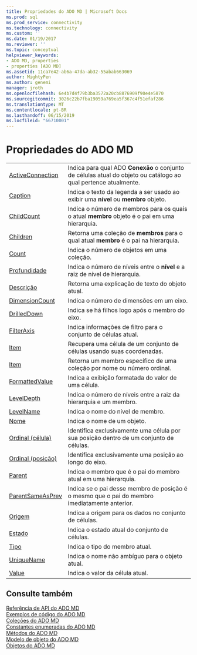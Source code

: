 ```yaml
---
title: Propriedades do ADO MD | Microsoft Docs
ms.prod: sql
ms.prod_service: connectivity
ms.technology: connectivity
ms.custom: ''
ms.date: 01/19/2017
ms.reviewer: ''
ms.topic: conceptual
helpviewer_keywords:
- ADO MD, properties
- properties [ADO MD]
ms.assetid: 11ca7e42-ab6a-47da-ab32-55abab663069
author: MightyPen
ms.author: genemi
manager: jroth
ms.openlocfilehash: 6e4b7d4f79b3ba3572a20cb8876909f90e4e5870
ms.sourcegitcommit: 3026c22b7fba19059a769ea5f367c4f51efaf286
ms.translationtype: MT
ms.contentlocale: pt-BR
ms.lasthandoff: 06/15/2019
ms.locfileid: "66710001"
---
```

# <a name="ado-md-properties"></a>Propriedades do ADO MD

|||  
|-|-|  
|[ActiveConnection](../../../ado/reference/ado-md-api/activeconnection-property-ado-md.md)|Indica para qual ADO **Conexão** o conjunto de células atual do objeto ou catálogo ao qual pertence atualmente.|  
|[Caption](../../../ado/reference/ado-md-api/caption-property-ado-md.md)|Indica o texto da legenda a ser usado ao exibir uma **nível** ou **membro** objeto.|  
|[ChildCount](../../../ado/reference/ado-md-api/childcount-property-ado-md.md)|Indica o número de membros para os quais o atual **membro** objeto é o pai em uma hierarquia.|  
|[Children](../../../ado/reference/ado-md-api/children-property-ado-md.md)|Retorna uma coleção de **membros** para o qual atual **membro** é o pai na hierarquia.|  
|[Count](../../../ado/reference/ado-api/count-property-ado.md)|Indica o número de objetos em uma coleção.|  
|[Profundidade](../../../ado/reference/ado-md-api/depth-property-ado-md.md)|Indica o número de níveis entre o **nível** e a raiz de nível de hierarquia.|  
|[Descrição](../../../ado/reference/ado-md-api/description-property-ado-md.md)|Retorna uma explicação de texto do objeto atual.|  
|[DimensionCount](../../../ado/reference/ado-md-api/dimensioncount-property-ado-md.md)|Indica o número de dimensões em um eixo.|  
|[DrilledDown](../../../ado/reference/ado-md-api/drilleddown-property-ado-md.md)|Indica se há filhos logo após o membro do eixo.|  
|[FilterAxis](../../../ado/reference/ado-md-api/filteraxis-property-ado-md.md)|Indica informações de filtro para o conjunto de células atual.|  
|[Item](../../../ado/reference/ado-md-api/item-property-ado-md-cellset.md)|Recupera uma célula de um conjunto de células usando suas coordenadas.|  
|[Item](../../../ado/reference/ado-api/item-property-ado.md)|Retorna um membro específico de uma coleção por nome ou número ordinal.|  
|[FormattedValue](../../../ado/reference/ado-md-api/formattedvalue-property-ado-md.md)|Indica a exibição formatada do valor de uma célula.|  
|[LevelDepth](../../../ado/reference/ado-md-api/leveldepth-property-ado-md.md)|Indica o número de níveis entre a raiz da hierarquia e um membro.|  
|[LevelName](../../../ado/reference/ado-md-api/levelname-property-ado-md.md)|Indica o nome do nível de membro.|  
|[Nome](../../../ado/reference/ado-md-api/name-property-ado-md.md)|Indica o nome de um objeto.|  
|[Ordinal (célula)](../../../ado/reference/ado-md-api/ordinal-property-ado-md-cell.md)|Identifica exclusivamente uma célula por sua posição dentro de um conjunto de células.|  
|[Ordinal (posição)](../../../ado/reference/ado-md-api/ordinal-property-ado-md-position.md)|Identifica exclusivamente uma posição ao longo do eixo.|  
|[Parent](../../../ado/reference/ado-md-api/parent-property-ado-md.md)|Indica o membro que é o pai do membro atual em uma hierarquia.|  
|[ParentSameAsPrev](../../../ado/reference/ado-md-api/parentsameasprev-property-ado-md.md)|Indica se o pai desse membro de posição é o mesmo que o pai do membro imediatamente anterior.|  
|[Origem](../../../ado/reference/ado-md-api/source-property-ado-md.md)|Indica a origem para os dados no conjunto de células.|  
|[Estado](../../../ado/reference/ado-md-api/state-property-ado-md.md)|Indica o estado atual do conjunto de células.|  
|[Tipo](../../../ado/reference/ado-md-api/type-property-ado-md.md)|Indica o tipo do membro atual.|  
|[UniqueName](../../../ado/reference/ado-md-api/uniquename-property-ado-md.md)|Indica o nome não ambíguo para o objeto atual.|  
|[Value](../../../ado/reference/ado-md-api/value-property-ado-md.md)|Indica o valor da célula atual.|  
  
## <a name="see-also"></a>Consulte também  
 [Referência de API do ADO MD](../../../ado/reference/ado-md-api/ado-md-api-reference.md)   
 [Exemplos de código do ADO MD](../../../ado/reference/ado-md-api/ado-md-code-examples.md)   
 [Coleções do ADO MD](../../../ado/reference/ado-md-api/ado-md-collections.md)   
 [Constantes enumeradas do ADO MD](../../../ado/reference/ado-md-api/ado-md-enumerated-constants.md)   
 [Métodos do ADO MD](../../../ado/reference/ado-md-api/ado-md-methods.md)   
 [Modelo de objeto do ADO MD](../../../ado/reference/ado-md-api/ado-md-object-model.md)   
 [Objetos do ADO MD](../../../ado/reference/ado-md-api/ado-md-objects.md)
